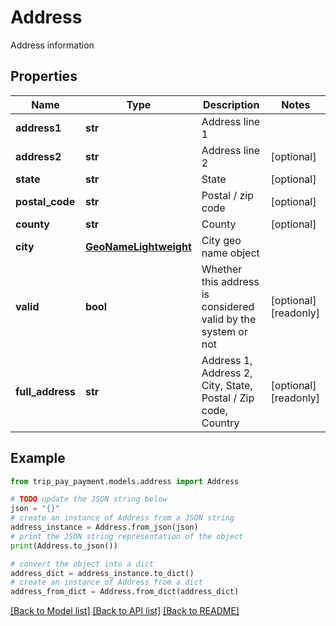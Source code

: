 # Address

Address information

## Properties

Name | Type | Description | Notes
------------ | ------------- | ------------- | -------------
**address1** | **str** | Address line 1 | 
**address2** | **str** | Address line 2 | [optional] 
**state** | **str** | State | [optional] 
**postal_code** | **str** | Postal / zip code | [optional] 
**county** | **str** | County | [optional] 
**city** | [**GeoNameLightweight**](GeoNameLightweight.md) | City geo name object | 
**valid** | **bool** | Whether this address is considered valid by the system or not | [optional] [readonly] 
**full_address** | **str** | Address 1, Address 2, City, State, Postal / Zip code, Country | [optional] [readonly] 

## Example

```python
from trip_pay_payment.models.address import Address

# TODO update the JSON string below
json = "{}"
# create an instance of Address from a JSON string
address_instance = Address.from_json(json)
# print the JSON string representation of the object
print(Address.to_json())

# convert the object into a dict
address_dict = address_instance.to_dict()
# create an instance of Address from a dict
address_from_dict = Address.from_dict(address_dict)
```
[[Back to Model list]](../README.md#documentation-for-models) [[Back to API list]](../README.md#documentation-for-api-endpoints) [[Back to README]](../README.md)


